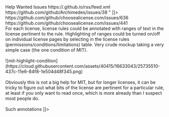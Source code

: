 <?xml version="1.0" encoding="UTF-8" ?>
<rss version="2.0">
<channel>
<title>Help Wanted</title>
<description>Help Wanted Issues</description>
<link>https://.github.io/rss/feed.xml</link>
<item>
        <title>Add Carthage compatibility badge to the README</title>
        <link>https://github.com/github/Archimedes/issues/38</link>
        <description><![CDATA[Using [these instructions](https://github.com/Carthage/Carthage/blob/7a0153cc164e301c46527f6e20c886728a0dc218/README.md#declare-your-compatibility).<br/>" ]]></description>
</item>

<item>
        <title>Test that license texts match SPDX plain license texts</title>
        <link>https://github.com/github/choosealicense.com/issues/636</link>
        <description><![CDATA[We should have a test that each license text in ` ]]></description>
</item>

<item>
        <title>Annotating license texts with license rules</title>
        <link>https://github.com/github/choosealicense.com/issues/441</link>
        <description><![CDATA[[Comment/question today](https://github.com/github/choosealicense.com/pull/320#issuecomment-230746990) about whether EUPL-1.1 is accurately described reminded me to file this enhancement idea.<br/><br/>For each license, license rules could be annotated with ranges of text in the license pertinent to the rule. Highlighting of ranges could be turned on/off on individual license pages by selecting in the license rules (permissions/conditions/limitations) table. Very crude mockup taking a very simple case (the one condition of MIT).<br/><br/>![mit-highlight-condition](https://cloud.githubusercontent.com/assets/40415/16633043/25735510-437c-11e6-84f8-1e504d48f345.png)<br/><br/>Obviously this is not a big help for MIT, but for longer licenses, it can be tricky to figure out what bits of the license are pertinent for a particular rule, at least if you only want to read once, which is more already than I suspect most people do.<br/><br/>Such annotations  ]]></description>
</item>

</channel>
</rss>
